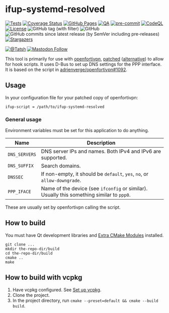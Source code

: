 # ifup-systemd-resolved

[![Tests](https://github.com/Tatsh/ifup-systemd-resolved/actions/workflows/tests.yml/badge.svg)](https://github.com/Tatsh/ifup-systemd-resolved/actions/workflows/tests.yml)
[![Coverage Status](https://coveralls.io/repos/github/Tatsh/ifup-systemd-resolved/badge.svg?branch=master)](https://coveralls.io/github/Tatsh/ifup-systemd-resolved?branch=master)
[![GitHub Pages](https://github.com/Tatsh/ifup-systemd-resolved/actions/workflows/pages.yml/badge.svg)](https://tatsh.github.io/ifup-systemd-resolved/)
[![QA](https://github.com/Tatsh/ifup-systemd-resolved/actions/workflows/qa.yml/badge.svg)](https://github.com/Tatsh/ifup-systemd-resolved/actions/workflows/qa.yml)
[![pre-commit](https://img.shields.io/badge/pre--commit-enabled-brightgreen?logo=pre-commit&logoColor=white)](https://github.com/pre-commit/pre-commit)
[![CodeQL](https://github.com/Tatsh/ifup-systemd-resolved/actions/workflows/codeql.yml/badge.svg)](https://github.com/Tatsh/ifup-systemd-resolved/actions/workflows/codeql.yml)
[![License](https://img.shields.io/github/license/Tatsh/ifup-systemd-resolved)](https://github.com/Tatsh/ifup-systemd-resolved/blob/master/LICENSE.txt)
![GitHub tag (with filter)](https://img.shields.io/github/v/tag/Tatsh/ifup-systemd-resolved)
![GitHub](https://img.shields.io/github/license/Tatsh/ifup-systemd-resolved)
![GitHub commits since latest release (by SemVer including pre-releases)](https://img.shields.io/github/commits-since/Tatsh/ifup-systemd-resolved/v0.0.2/master)
[![Stargazers](https://img.shields.io/github/stars/Tatsh/ifup-systemd-resolved?logo=github&style=flat)](https://github.com/Tatsh/ifup-systemd-resolved/stargazers)

[![@Tatsh](https://img.shields.io/badge/dynamic/json?url=https%3A%2F%2Fpublic.api.bsky.app%2Fxrpc%2Fapp.bsky.actor.getProfile%2F%3Factor%3Ddid%3Aplc%3Auq42idtvuccnmtl57nsucz72%26query%3D%24.followersCount%26style%3Dsocial%26logo%3Dbluesky%26label%3DFollow%2520%40Tatsh&query=%24.followersCount&style=social&logo=bluesky&label=Follow%20%40Tatsh)](https://bsky.app/profile/Tatsh.bsky.social)
[![Mastodon Follow](https://img.shields.io/mastodon/follow/109370961877277568?domain=hostux.social&style=social)](https://hostux.social/@Tatsh)

This tool is primarily for use with [openfortivpn](https://github.com/adrienverge/openfortivpn),
[patched](https://github.com/adrienverge/openfortivpn/pull/1092)
([alternative](https://github.com/adrienverge/openfortivpn/pull/986/files))
to allow for hook scripts. It uses D-Bus to set up DNS settings for the PPP interface. It is based
on the script in
[adrienverge/openfortivpn#1092](https://github.com/adrienverge/openfortivpn/pull/1092).

## Usage

In your configuration file for your patched copy of openfortivpn:

```plain
ifup-script = /path/to/ifup-systemd-resolved
```

### General usage

Environment variables must be set for this application to do anything.

| Name          | Description                                                                               |
| ------------- | ----------------------------------------------------------------------------------------- |
| `DNS_SERVERS` | DNS server IPs and names. Both IPv4 and IPv6 are supported.                               |
| `DNS_SUFFIX`  | Search domains.                                                                           |
| `DNSSEC`      | If non-empty, it should be `default`, `yes`, `no`, or `allow-downgrade`.                  |
| `PPP_IFACE`   | Name of the device (see `ifconfig` or similar). Usually this something similar to `ppp0`. |

These are usually set by openfortivpn calling the script.

## How to build

You must have Qt development libraries and
[Extra CMake Modules](https://invent.kde.org/frameworks/extra-cmake-modules) installed.

```shell
git clone ...
mkdir the-repo-dir/build
cd the-repo-dir/build
cmake ..
make
```

## How to build with vcpkg

1. Have vcpkg configured. See [Set up vcpkg](https://learn.microsoft.com/en-gb/vcpkg/get_started/get-started?pivots=shell-bash#1---set-up-vcpkg).
2. Clone the project.
3. In the project directory, run `cmake --preset=default && cmake --build build`.
